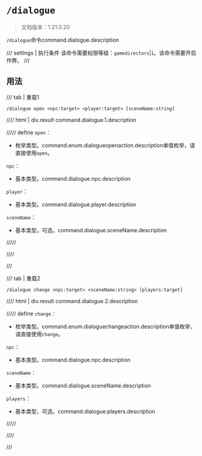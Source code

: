 # `/dialogue`

> 文档版本：1.21.0.20

`/dialogue`命令command.dialogue.description

/// settings | 执行条件
该命令需要权限等级：`gamedirectors`|`1`。该命令需要开启作弊。
///

## 用法

/// tab | 重载1
```mcfunction
/dialogue open <npc:target> <player:target> [sceneName:string]
```

//// html | div.result
command.dialogue.1.description

///// define
`open`：<!-- md:samp DialogueOpenAction -->

- 枚举类型。command.enum.dialogueopenaction.description单值枚举，请直接使用`open`。

`npc`：<!-- md:samp target -->

- 基本类型。command.dialogue.npc.description

`player`：<!-- md:samp target -->

- 基本类型。command.dialogue.player.description

`sceneName`：<!-- md:samp string -->

- 基本类型，可选。command.dialogue.sceneName.description


/////

////

///

/// tab | 重载2
```mcfunction
/dialogue change <npc:target> <sceneName:string> [players:target]
```

//// html | div.result
command.dialogue.2.description

///// define
`change`：<!-- md:samp DialogueChangeAction -->

- 枚举类型。command.enum.dialoguechangeaction.description单值枚举，请直接使用`change`。

`npc`：<!-- md:samp target -->

- 基本类型。command.dialogue.npc.description

`sceneName`：<!-- md:samp string -->

- 基本类型。command.dialogue.sceneName.description

`players`：<!-- md:samp target -->

- 基本类型，可选。command.dialogue.players.description


/////

////

///
